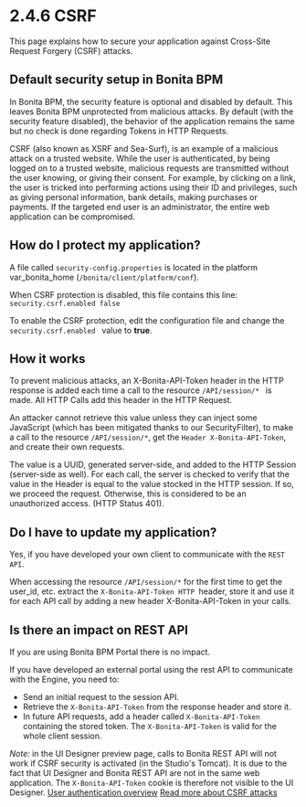 # 2.4.6 CSRF

This page explains how to secure your application against Cross-Site Request Forgery (CSRF) attacks.

## Default security setup in Bonita BPM

In Bonita BPM, the security feature is optional and disabled by default. This leaves Bonita BPM unprotected from malicious attacks.
By default (with the security feature disabled), the behavior of the application remains the same but no check is done regarding Tokens in HTTP Requests.

CSRF (also known as XSRF and Sea-Surf), is an example of a malicious attack on a trusted website.
While the user is authenticated, by being logged on to a trusted website, malicious requests are transmitted without the user knowing, or giving their consent. 
For example, by clicking on a link, the user is tricked into performing actions using their ID and privileges, such as giving personal information, bank details, making purchases or payments.
If the targeted end user is an administrator, the entire web application can be compromised.

## How do I protect my application?

A file called `security-config.properties` is located in the platform var\_bonita\_home (`/bonita/client/platform/conf`).

When CSRF protection is disabled, this file contains this line: 
`
security.csrf.enabled false
`

To enable the CSRF protection, edit the configuration file and change the `security.csrf.enabled ` value to **true**.

## How it works

To prevent malicious attacks, an X-Bonita-API-Token header in the HTTP response is added each time a call to the resource `/API/session/* ` is made. 
All HTTP Calls add this header in the HTTP Request.

An attacker cannot retrieve this value unless they can inject some JavaScript (which has been mitigated thanks to our SecurityFilter), to make a call to the resource `/API/session/*`,
get the `Header X-Bonita-API-Token`, and create their own requests.

The value is a UUID, generated server-side, and added to the HTTP Session (server-side as well). 
For each call, the server is checked to verify that the value in the Header is equal to the value stocked in the HTTP session. 
If so, we proceed the request. Otherwise, this is considered to be an unauthorized access. (HTTP Status 401).

## Do I have to update my application?

Yes, if you have developed your own client to communicate with the `REST API`.

When accessing the resource `/API/session/*` for the first time to get the user\_id, etc. extract the `X-Bonita-API-Token HTTP `header,
store it and use it for each API call by adding a new header X-Bonita-API-Token in your calls.

## Is there an impact on REST API

If you are using Bonita BPM Portal there is no impact.

If you have developed an external portal using the rest API to communicate with the Engine, you need to:

* Send an initial request to the session API.
* Retrieve the `X-Bonita-API-Token` from the response header and store it.
* In future API requests, add a header called `X-Bonita-API-Token `containing the stored token. The `X-Bonita-API-Token` is valid for the whole client session.

_Note:_ in the UI Designer preview page, calls to Bonita REST API will not work if CSRF security is activated (in the Studio's Tomcat). It is due to the fact that UI Designer and Bonita REST API are not in the same web application. 
The `X-Bonita-API-Token` cookie is therefore not visible to the UI Designer.
[User authentication overview](user-authentication-overview.md)
[Read more about CSRF attacks](http://www.acunetix.com/what-are-csrf-attacks/)